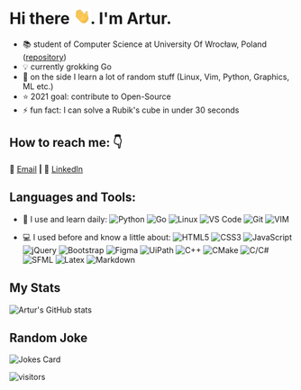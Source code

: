 
# Hi there <img src="https://raw.githubusercontent.com/arturJan4/arturJan4/master/wave.gif" width="30px">. I'm Artur.

- :books: student of Computer Science at University Of Wrocław, Poland ([repository](https://github.com/arturJan4/University))
- :bulb: currently grokking Go
- :snake: on the side I learn a lot of random stuff (Linux, Vim, Python, Graphics, ML etc.)
- :star: 2021 goal: contribute to Open-Source
- ⚡ fun fact: I can solve a Rubik's cube in under 30 seconds 

## How to reach me: :point_down:
:email: [Email][email] **|** 
:office: [LinkedIn][linkedin]

[email]: mailto:arturjankowskigm@gmail.com
[linkedin]: http://linkedin.com/in/artur-jankowski-0a26231b4

## Languages and Tools:
- 🚀 I use and learn daily:
  ![Python](https://img.shields.io/badge/-Python-8fcfd1?style=plastic&logo=Python)
  ![Go](https://img.shields.io/badge/-Go-E34F26?style=plastic&logo=go&logoColor=white)
  ![Linux](https://img.shields.io/badge/Linux-black?style=plastic&logo=linux)
  ![VS Code](https://img.shields.io/badge/-VS%20Code-007ACC?style=plastic&logo=visual-studio-code)
  ![Git](https://img.shields.io/badge/-Git-black?style=plastic&logo=git)
  ![VIM](https://img.shields.io/badge/-VIM-E34F26?style=plastic&logo=vim)


- 💻 I used before and know a little about:
  ![HTML5](https://img.shields.io/badge/-HTML5-E34F26?style=plastic&logo=html5&logoColor=white)
  ![CSS3](https://img.shields.io/badge/-CSS3-1572B6?style=plastic&logo=css3)
  ![JavaScript](https://img.shields.io/badge/-JavaScript-black?style=plastic&logo=javascript)
  ![jQuery](https://img.shields.io/badge/Jquery%20-%230769AD.svg?&style=plastic&logo=jquery&logoColor=white)
  ![Bootstrap](https://img.shields.io/badge/Bootstrap%20-%23563D7C.svg?&style=plastic&logo=bootstrap&logoColor=white)
  ![Figma](https://img.shields.io/badge/Figma%20-%23F24E1E.svg?&style=plastic&logo=figma&logoColor=white)
  ![UiPath](https://img.shields.io/badge/-%23%20UiPath-black?style=plastic&logo=)
  ![C++](https://img.shields.io/badge/C%2B%2B-00599C?style=plastic&logo=c%2B%2B&logoColor=white)
  ![CMake](https://img.shields.io/badge/-CMake-black?style=plastic&logo=CMake&logoColor=white)
  ![C/C#](https://img.shields.io/badge/-C/C%23-E34F26?style=plastic&logo=c)
  ![SFML](https://img.shields.io/badge/-SFML-black?style=plastic&logo=SFML)
  ![Latex](https://img.shields.io/badge/Latex%20-%23008080.svg?&style=plastic&logo=latex&logoColor=white)
  ![Markdown](https://img.shields.io/badge/Markdown-%23000000.svg?&style=plastic&logo=markdown&logoColor=white)
  
## My Stats
![Artur's GitHub stats](https://github-readme-stats.vercel.app/api?username=arturJan4&show_icons=true&theme=radical&hide=issues,contribs&include_all_commits=true)

## Random Joke
![Jokes Card](https://readme-jokes.vercel.app/api?theme=vue-dark)

![visitors](https://visitor-badge.glitch.me/badge?page_id=arturJan4)
